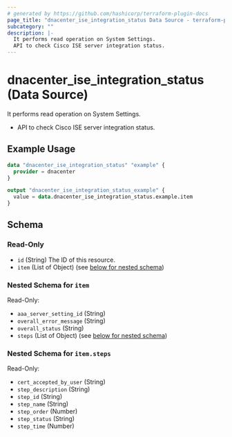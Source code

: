 ```yaml
---
# generated by https://github.com/hashicorp/terraform-plugin-docs
page_title: "dnacenter_ise_integration_status Data Source - terraform-provider-dnacenter"
subcategory: ""
description: |-
  It performs read operation on System Settings.
  API to check Cisco ISE server integration status.
---
```


# dnacenter_ise_integration_status (Data Source)

It performs read operation on System Settings.

- API to check Cisco ISE server integration status.

## Example Usage

```terraform
data "dnacenter_ise_integration_status" "example" {
  provider = dnacenter
}

output "dnacenter_ise_integration_status_example" {
  value = data.dnacenter_ise_integration_status.example.item
}
```

<!-- schema generated by tfplugindocs -->
## Schema

### Read-Only

- `id` (String) The ID of this resource.
- `item` (List of Object) (see [below for nested schema](#nestedatt--item))

<a id="nestedatt--item"></a>
### Nested Schema for `item`

Read-Only:

- `aaa_server_setting_id` (String)
- `overall_error_message` (String)
- `overall_status` (String)
- `steps` (List of Object) (see [below for nested schema](#nestedobjatt--item--steps))

<a id="nestedobjatt--item--steps"></a>
### Nested Schema for `item.steps`

Read-Only:

- `cert_accepted_by_user` (String)
- `step_description` (String)
- `step_id` (String)
- `step_name` (String)
- `step_order` (Number)
- `step_status` (String)
- `step_time` (Number)
